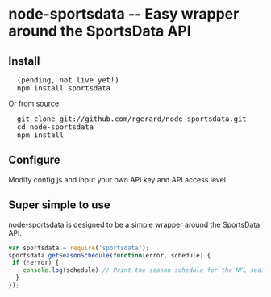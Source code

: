 # node-sportsdata -- Easy wrapper around the SportsData API

## Install

<pre>
  (pending, not live yet!)
  npm install sportsdata
</pre>

Or from source:

<pre>
  git clone git://github.com/rgerard/node-sportsdata.git 
  cd node-sportsdata
  npm install
</pre>

## Configure

Modify config.js and input your own API key and API access level.

## Super simple to use

node-sportsdata is designed to be a simple wrapper around the SportsData API.

```javascript
var sportsdata = require('sportsdata');
sportsdata.getSeasonSchedule(function(error, schedule) {
 if (!error) {
    console.log(schedule) // Print the season schedule for the NFL season
  }
});
```
